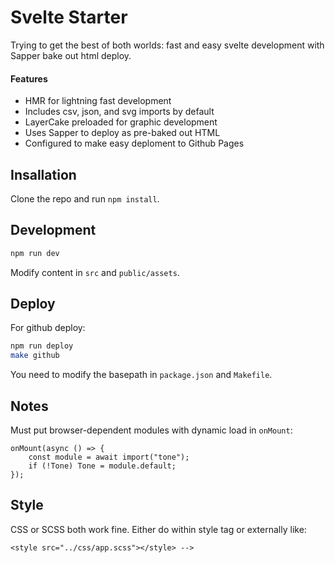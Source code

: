 # Svelte Starter

Trying to get the best of both worlds: fast and easy svelte development with Sapper bake out html deploy.

#### Features

- HMR for lightning fast development
- Includes csv, json, and svg imports by default
- LayerCake preloaded for graphic development
- Uses Sapper to deploy as pre-baked out HTML
- Configured to make easy deploment to Github Pages

## Insallation

Clone the repo and run `npm install`.

## Development

```bash
npm run dev
```

Modify content in `src` and `public/assets`.

## Deploy

For github deploy:

```bash
npm run deploy
make github
```

You need to modify the basepath in `package.json` and `Makefile`.

## Notes

Must put browser-dependent modules with dynamic load in `onMount`:

```
onMount(async () => {
    const module = await import("tone");
    if (!Tone) Tone = module.default;
});
```

## Style

CSS or SCSS both work fine. Either do within style tag or externally like:

`<style src="../css/app.scss"></style> -->`
